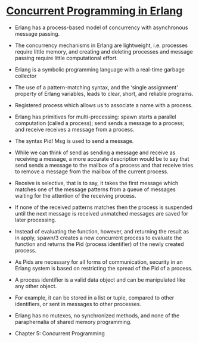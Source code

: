 # [Concurrent Programming in Erlang](https://erlang.org/download/erlang-book-part1.pdf)

- Erlang has a process-based model of concurrency with asynchronous message passing. 
- The concurrency mechanisms in Erlang are lightweight, i.e. processes require little memory, and creating and deleting processes and message passing require little computational effort.

- Erlang is a symbolic programming language with a real-time garbage collector

- The use of a pattern-matching syntax, and the ‘single assignment’ property of Erlang variables, leads to clear, short, and reliable programs.

- Registered process which allows us to associate a name with a process.

- Erlang has primitives for multi-processing: spawn starts a parallel computation (called a process); send sends a message to a process; and receive receives a message from a process.

- The syntax Pid! Msg is used to send a message.

- While we can think of send as sending a message and receive as receiving a message, a more accurate description would be to say that send sends a message to the mailbox of a process and that receive tries to remove a message from the mailbox of the current process.
- Receive is selective, that is to say, it takes the first message which matches one of the message patterns from a queue of messages waiting for the attention of the receiving process. 
- If none of the received patterns matches then the process is suspended until the next message is received unmatched messages are saved for later processing.

- Instead of evaluating the function, however, and returning the result as in apply, spawn/3 creates a new concurrent process to evaluate the function and returns the Pid (process identifier) of the newly created process.

- As Pids are necessary for all forms of communication, security in an Erlang system is based on restricting the spread of the Pid of a process.

- A process identifier is a valid data object and can be manipulated like any other object. 
- For example, it can be stored in a list or tuple, compared to other identifiers, or sent in messages to other processes.

- Erlang has no mutexes, no synchronized methods, and none of the paraphernalia of shared memory programming.

- Chapter 5: Concurrent Programming